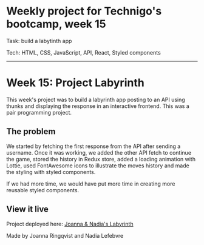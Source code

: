 # Weekly project for Technigo's bootcamp, week 15
Task: build a labytinth app

Tech: HTML, CSS, JavaScript, API, React, Styled components

----

# Week 15: Project Labyrinth

This week's project was to build a labyrinth app posting to an API using thunks and displaying the response in an interactive frontend. This was a pair programming project.

## The problem

We started by fetching the first response from the API after sending a username. Once it was working, we added the other API fetch to continue the game, stored the history in Redux store, added a loading animation with Lottie, used FontAwesome icons to illustrate the moves history and made the styling with styled components.

If we had more time, we would have put more time in creating more reusable styled components.

## View it live

Project deployed here: [Joanna & Nadia's Labyrinth](https://labyrinth-joanna-and-nadia.netlify.app/)

Made by Joanna Ringqvist and Nadia Lefebvre
